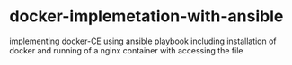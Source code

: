 # docker-implemetation-with-ansible
implementing docker-CE using ansible playbook including installation of docker and running of a nginx container with accessing the file 
